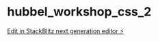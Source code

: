 # hubbel_workshop_css_2

[Edit in StackBlitz next generation editor ⚡️](https://stackblitz.com/~/github.com/rado002/hubbel_workshop_css_2)
